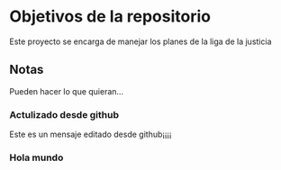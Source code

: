 # Objetivos de la repositorio

Este proyecto se encarga de manejar los planes de la liga de la justicia


## Notas
Pueden hacer lo que quieran...

### Actulizado desde github
Este es un mensaje editado desde github¡¡¡¡

### Hola mundo
